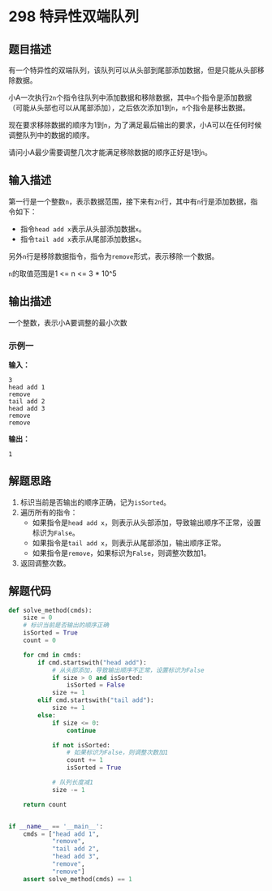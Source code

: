 # 298 特异性双端队列

## 题目描述

有一个特异性的双端队列，该队列可以从头部到尾部添加数据，但是只能从头部移除数据。

小A一次执行`2n`个指令往队列中添加数据和移除数据，其中`n`个指令是添加数据（可能从头部也可以从尾部添加），之后依次添加1到`n`，`n`个指令是移出数据。

现在要求移除数据的顺序为1到`n`，为了满足最后输出的要求，小A可以在任何时候调整队列中的数据的顺序。

请问小A最少需要调整几次才能满足移除数据的顺序正好是1到`n`。

## 输入描述

第一行是一个整数`n`，表示数据范围，接下来有`2n`行，其中有`n`行是添加数据，指令如下：
- 指令`head add x`表示从头部添加数据`x`。
- 指令`tail add x`表示从尾部添加数据`x`。

另外`n`行是移除数据指令，指令为`remove`形式，表示移除一个数据。

`n`的取值范围是1 <= n <= 3 * 10^5

## 输出描述

一个整数，表示小A要调整的最小次数

### 示例一

**输入：**

```text
3
head add 1
remove
tail add 2
head add 3
remove
remove
```

**输出：**
```text
1
```

## 解题思路

1. 标识当前是否输出的顺序正确，记为`isSorted`。
2. 遍历所有的指令：
    - 如果指令是`head add x`，则表示从头部添加，导致输出顺序不正常，设置标识为`False`。
    - 如果指令是`tail add x`，则表示从尾部添加，输出顺序正常。
    - 如果指令是`remove`，如果标识为`False`，则调整次数加1。
3. 返回调整次数。    

## 解题代码

```python
def solve_method(cmds):
    size = 0
    # 标识当前是否输出的顺序正确
    isSorted = True
    count = 0

    for cmd in cmds:
        if cmd.startswith("head add"):
            # 从头部添加，导致输出顺序不正常，设置标识为False
            if size > 0 and isSorted:
                isSorted = False
            size += 1
        elif cmd.startswith("tail add"):
            size += 1
        else:
            if size <= 0:
                continue

            if not isSorted:
                # 如果标识为False，则调整次数加1
                count += 1
                isSorted = True

            # 队列长度减1
            size -= 1

    return count


if __name__ == '__main__':
    cmds = ["head add 1",
            "remove",
            "tail add 2",
            "head add 3",
            "remove",
            "remove"]
    assert solve_method(cmds) == 1
```